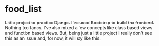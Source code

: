 # food_list
Little project to practice Django. 
I've used Bootstrap to build the frontend. Nothing too fancy.
I've also mixed a few concepts like class based views and function based views. But, being just a little project I really don't see this as an issue and, for now, it will sty like this. 
